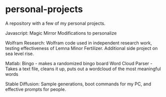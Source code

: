 # personal-projects

A repository with a few of my personal projects.

Javascript:
Magic Mirror Modifications to personalize

Wolfram Research:
Wolfram code used in independent research work, testing effectiveness of Lemna Minor Fertilizer. Additional side project on sea level rise.

Matlab:
Bingo - makes a randomized bingo board
Word Cloud Parser - Takes a text file, cleans it up, puts out a wordcloud of the most meaningful words

Stable Diffusion:
Sample generations, boot commands for my PC, and effective prompts for people.


